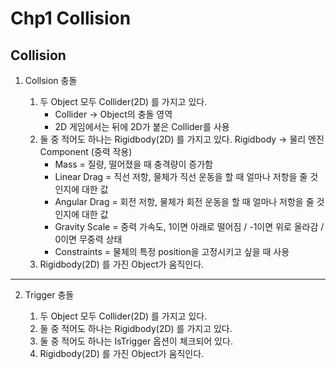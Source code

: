 ﻿# Chp1 Collision

## Collision

1. Collsion 충돌

	1. 두 Object 모두 Collider(2D) 를 가지고 있다. 
		* Collider -> Object의 충돌 영역 
		* 2D 게임에서는 뒤에 2D가 붙은 Collider를 사용 
	2. 둘 중 적어도 하나는 Rigidbody(2D) 를 가지고 있다.
	Rigidbody -> 물리 엔진 Component (중력 작용)
		* Mass = 질량, 떨어졌을 때 충격량이 증가함
		* Linear Drag = 직선 저항, 물체가 직선 운동을 할 때 얼마나 저항을 줄 것인지에 대한 값
		* Angular Drag = 회전 저항, 물체가 회전 운동을 할 때 얼마나 저항을 줄 것인지에 대한 값 
		* Gravity Scale = 중력 가속도, 1이면 아래로 떨어짐 / -1이면 위로 올라감 / 0이면 무중력 상태 
		* Constraints = 물체의 특정 position을 고정시키고 싶을 때 사용 
	3. Rigidbody(2D) 를 가진 Object가 움직인다.

<hr/>

2. Trigger 충돌

	1. 두 Object 모두 Collider(2D) 를 가지고 있다. 
	2. 둘 중 적어도 하나는 Rigidbody(2D) 를 가지고 있다.
	3. 둘 중 적어도 하나는 IsTrigger 옵션이 체크되어 있다.
	4. Rigidbody(2D) 를 가진 Object가 움직인다.
		
